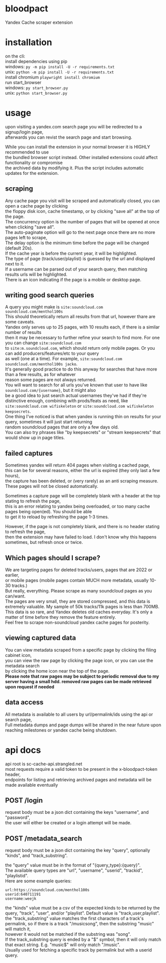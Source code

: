 # bloodpact  
Yandex Cache scraper extension  

# installation  
on the cli:  
install dependencies using pip  
  windows: `py -m pip install -U -r requirements.txt`  
  unix: `python -m pip install -U -r requirements.txt`  
install chromium `playwright install chromium`  
run start_browser  
  windows: `py start_browser.py`  
  unix: `python start_browser.py`  

# usage  
upon visiting a yandex.com search page you will be redirected to a signup/login page,  
afterwards you can revist the search page and start browsing.  

While you can install the extension in your normal browser it is HIGHLY recommended to use  
the bundled browser script instead. Other installed extensions could affect functionality or compromise  
the archived data by modifying it. Plus the script includes automatic updates for the extension.  

## scraping
Any cache page you visit will be scraped and automatically closed, you can open a cache page by clicking  
the floppy disk icon, cache timestamp, or by clicking "save all" at the top of the page.  
The concurrency option is the number of pages that will be opened at once when clicking "save all".  
The auto-paginate option will go to the next page once there are no more pages left to scrape,  
The delay option is the minimum time before the page will be changed (default 20s).  
If the cache year is before the current year, it will be highlighted.  
The type of page (track/user/playlist) is guessed by the url and displayed next to it.  
If a username can be parsed out of your search query, then matching results urls will be highlighted.  
There is an icon indicating if the page is a mobile or desktop page.  

## writing good search queries
A query you might make is `site:soundcloud.com soundcloud.com/menthol100s`  
This should theoretically return all results from that url, however thare are some caveats.  
Yandex only serves up to 25 pages, with 10 results each, if there is a similar number of results  
then it may be necessary to further refine your search to find more. For one you can change `site:soundcloud.com`  
to `site:m.soundcloud.com`, which should return only mobile pages. Or you can add producers/features/etc to your query  
as well (one at a time). For example, `site:soundcloud.com soundcloud.com/menthol100s jacko`.  
It's generally good practice to do this anyway for searches that have more than a few results, as for whatever  
reason some pages are not always returned.  
You will want to search for all urls you've known that user to have like `soundcloud.com/{username}`, but it might also  
be a good idea to just search actual usernames they've had if they're distinctive enough, combining with prods/feats as need,
like `site:soundcloud.com wifiskeleton` or `site:soundcloud.com wifiskeleton keepsecrets`.  
One thing I've noticed is that when yandex is running thin on results for your query, sometimes it will just start returning  
random soundcloud pages that are only a few days old.  
You can also try phrases like "by keepsecrets" or "stream keepsecrets" that would show up in page titles.

## failed captures
Sometimes yandex will return 404 pages when visiting a cached page,  
this can be for several reasons, either the url is expired (they only last a few hours),  
the capture has been deleted, or (very rarely) as an anti scraping measure.  
These pages will not be closed automatically.  

Sometimes a capture page will be completely blank with a header at the top stating to refresh the page,  
this is an error relating to yandex being overloaded, or too many cache pages being open(ed). You should be able  
to get it to reload by refreshing the page 1-3 times.  

However, if the page is not completely blank, and there is no header stating to refresh the page,  
then the extension may have failed to load. I don't know why this happens sometimes, but refresh once or twice.  

## Which pages should I scrape?  
We are targeting pages for deleted tracks/users, pages that are 2022 or earlier,  
or mobile pages (mobile pages contain MUCH more metadata, usually 10-30 tracks.)  
But really, everything. Please scrape as many soundcloud pages as you can/want.  
The pages are very small, they are stored compressed, and this data is extremely valuable.
My sample of 50k tracks/11k pages is less than 700MB.  
This data is so rare, and Yandex deletes old caches everyday. It's only a matter of time before they remove the feature entirely.  
Feel free to scrape non-soundcloud yandex cache pages for posterity.

## viewing captured data
You can view metadata scraped from a specific page by clicking the filing cabinet icon,  
you can view the raw page by clicking the page icon, or you can use the metadata search  
by clicking the home icon near the top of the page.  
**Please note that raw pages may be subject to periodic removal due to my server having a small hdd. removed raw pages can be made retrieved upon request if needed**

## data access
All metadata is available to all users by url/permalink/ids using the api or search page,  
Full metadata dumps and page dumps will be shared in the near future upon reaching milestones or yandex cache being shutdown.  

# api docs  
api root is sc-cache-api.strangled.net  
most requests require a valid token to be present in the x-bloodpact-token header,  
endpoints for listing and retrieving archived pages and metadata will be made available eventually  

## POST /login  
request body must be a json dict containing the keys "username", and "password",  
the user will either be created or a login attempt will be made.  

## POST /metadata_search  
request body must be a json dict containing the key "query", optionally "kinds", and "track_substring".  

the "query" value must be in the format of "{query_type}:{query}".  
The available query types are "url", "username", "userid", "trackid", "playlistid".  
Here are some example queries:  
```
url:https://soundcloud.com/menthol100s
userid:640711191
username:weejk
```
the "kinds" value must be a csv of the expected kinds to be returned by the query, "track", "user", and/or "playlist". Default value is "track,user,playlist".  
the "track_substring" value matches the first characters of a track's permalink, so if there is a track "/musicsong", then the substring "music" will match it,  
however it would not be matched if the substring was "song".  
If the track_substring query is ended by a "$" symbol, then it will only match that exact string. E.g. "music$" will only match "/music".  
Usually used for fetching a specific track by permalink but with a userid query.  